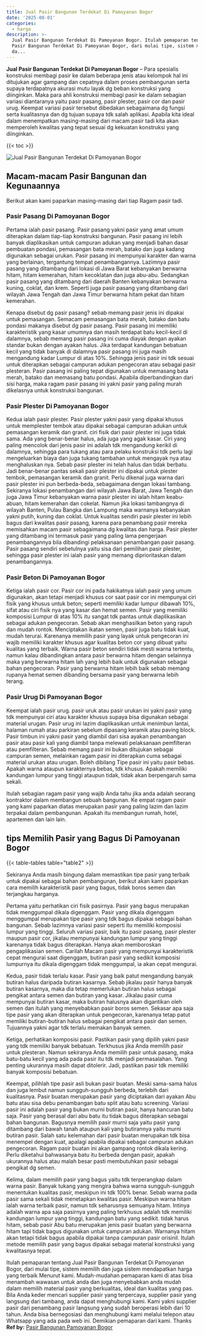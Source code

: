 ```yaml
---
title: Jual Pasir Bangunan Terdekat Di Pamoyanan Bogor
date: '2025-08-01'
categories:
  - harga
description: >-
  Jual Pasir Bangunan Terdekat Di Pamoyanan Bogor. Itulah pemaparan tentang Jual
  Pasir Bangunan Terdekat Di Pamoyanan Bogor, dari mulai tipe, sistem memilih
  da...
---
```


**Jual Pasir Bangunan Terdekat Di Pamoyanan Bogor** – Para spesialis konstruksi membagi pasir ke dalam beberapa jenis atau kelompok hal ini ditujukan agar gampang dan cepatnya dalam proses pembangunan serta supaya terdapatnya akurasi mutu layak dg beban konstruksi yang diinginkan. Maka para ahli konstruksi membagi pasir ke dalam sebagian variasi diantaranya yaitu pasir pasang, pasir plester, pasir cor dan pasir urug. Keempat variasi pasir tersebut dibedakan sebagaimana dg fungsi serta kualitasnya dan dg tujuan supaya tdk salah aplikasi. Apabila kita ideal dalam menempatkan masing-masing dari macam pasir tadi kita akan memperoleh kwalitas yang tepat sesuai dg kekuatan konstruksi yang diinginkan.

{{< toc >}}

![Jual Pasir Bangunan Terdekat Di Pamoyanan Bogor](/images/jual-pasir-bangunan-10.png)

## Macam-macam Pasir Bangunan dan Kegunaannya

Berikut akan kami paparkan masing-masing dari tiap Ragam pasir tadi.

### Pasir Pasang Di Pamoyanan Bogor

Pertama ialah pasir pasang. Pasir pasang yakni pasir yang amat umum diterapkan dalam tiap-tiap konstruksi bangunan. Pasir pasang ini lebih banyak diaplikasikan untuk campuran adukan yang menjadi bahan dasar pembuatan pondasi, pemasangan bata merah, batako dan juga kadang digunakan sebagai urukan. Pasir pasang ini mempunyai karakter dan warna yang berlainan, tergantung tempat penambangannya. Lazimnya pasir pasang yang ditambang dari lokasi di Jawa Barat kebanyakan berwarna hitam, hitam kemerahan, hitam kecoklatan dan juga abu-abu. Sedangkan pasir pasang yang ditambang dari daerah Banten kebanyakan berwarna kuning, coklat, dan krem. Seperti juga pasir pasang yang ditambang dari wilayah Jawa Tengah dan Jawa Timur berwarna hitam pekat dan hitam kemerahan.

Kenapa disebut dg pasir pasang? sebab memang pasir jenis ini dipakai untuk pemasangan. Semacam pemasangan bata merah, batako dan batu pondasi makanya disebut dg pasir pasang. Pasir pasang ini memiliki karakteristik yang kasar umumnya dan masih terdapat batu kecil-kecil di dalamnya, sebab memang pasir pasang ini cuma diayak dengan ayakan standar bukan dengan ayakan halus. Jika terdapat kandungan bebatuan kecil yang tidak banyak di dalamnya pasir pasang ini juga masih mengandung kadar Lumpur di atas 10%. Sehingga jenis pasir ini tdk sesuai untuk diterapkan sebagai campuran adukan pengecoran atau sebagai pasir plesteran. Pasir pasang ini paling tepat digunakan untuk memasang bata merah, batako dan memasang batu pondasi. Apabila diperbandingkan dari sisi harga, maka ragam pasir pasang ini yakni pasir yang paling murah dikelasnya untuk konstruksi bangunan.

### Pasir Plester Di Pamoyanan Bogor

Kedua ialah pasir plester. Pasir plester yakni pasir yang dipakai khusus untuk memplester tembok atau dipakai sebagai campuran adukan untuk pemasangan keramik dan granit. ciri fisik dari pasir plester ini juga tidak sama. Ada yang benar-benar halus, ada juga yang agak kasar. Ciri yang paling mencolok dari jenis pasir ini adalah tdk mengandung kerikil di dalamnya, sehingga para tukang atau para pelaku konstruksi tdk perlu lagi mengeluarkan biaya dan juga tukang tambahan untuk mengayak nya atau menghaluskan nya. Sebab pasir plester ini telah halus dan tidak berbatu. Jadi benar-benar pantas sekali pasir plester ini dipakai untuk plester tembok, pemasangan keramik dan granit. Perlu dikenal juga warna dari pasir plester ini pun berbeda-beda, sebagaimana dengan lokasi tambang. Sekiranya lokasi penambangan dari wilayah Jawa Barat, Jawa Tengah dan juga Jawa Timur kebanyakan warna pasir plester ini ialah hitam keabu-abuan, hitam kemerahan dan cokelat. Namun jika lokasi tambangnya di wilayah Banten, Pulau Bangka dan Lampung maka warnanya kebanyakan yakni putih, kuning dan coklat. Untuk kualitas sendiri pasir plester ini lebih bagus dari kwalitas pasir pasang, karena para penambang pasir mereka memisahkan macam pasir sebagaimana dg kwalitas dan harga. Pasir plester yang ditambang ini termasuk pasir yang paling lama pengerjaan penambangannya bila dibandingi pelaksanaan penambangan pasir pasang. Pasir pasang sendiri sebetulnya yaitu sisa dari pemilihan pasir plester, sehingga pasir plester ini ialah pasir yang memang diprioritaskan dalam penambangannya.

### Pasir Beton Di Pamoyanan Bogor

Ketiga ialah pasir cor. Pasir cor ini pada hakikatnya ialah pasir yang umum digunakan, akan tetapi menjadi khusus cor saat pasir cor ini mempunyai ciri fisik yang khusus untuk beton; seperti memiliki kadar lumpur dibawah 10%, sifat atau ciri fisik nya yang kasar dan hemat semen. Pasir yang memiliki komposisi Lumpur di atas 10% itu sangat tdk pantas untuk diaplikasikan sebagai adukan pengecoran. Sebab akan menghasilkan beton yang rapuh dan mudah rontok. Menciptakan ikatan semen, pasir juga batu tidak kuat, mudah terurai. Karenanya memilih pasir yang layak untuk pengecoran ini wajib memiliki karakter khusus agar kualitas beton cor yang dibuat yaitu kualitas yang terbaik. Warna pasir beton sendiri tidak mesti warna tertentu, namun kalau dibandingkan antara pasir berwarna hitam dengan selainnya maka yang berwarna hitam lah yang lebih baik untuk digunakan sebagai bahan pengecoran. Pasir yang berwarna hitam lebih baik sebab memang rupanya hemat semen dibanding bersama pasir yang berwarna lebih terang.

### Pasir Urug Di Pamoyanan Bogor

Keempat ialah pasir urug. pasir uruk atau pasir urukan ini yakni pasir yang tdk mempunyai ciri atau karakter khusus supaya bisa digunakan sebagai material urugan. Pasir urug ini lazim diaplikasikan untuk menimbun lantai, halaman rumah atau parkiran sebelum dipasang keramik atau paving block. Pasir timbun ini yakni pasir yang diambil dari sisa ayakan penambangan pasir atau pasir kali yang diambil tanpa melewati pelaksanaan pemfilteran atau pemfilteran. Sebab memang pasir ini bukan ditujukan sebagai campuran semen, melainkan ragam pasir ini diterapkan cuma sebagai material urukan atau urugan. Boleh dibilang Tipe pasir ini yaitu pasir bebas. Apakah warna ataupun karakternya bebas, tdk khusus. Apakah memiliki kandungan lumpur yang tinggi ataupun tidak, tidak akan berpengaruh sama sekali.

Itulah sebagian ragam pasir yang wajib Anda tahu jika anda adalah seorang kontraktor dalam membangun sebuah bangunan. Ke empat ragam pasir yang kami paparkan diatas merupakan pasir yang paling lazim dan lazim terpakai dalam pembangunan. Apakah itu membangun rumah, hotel, apartemen dan lain lain.

## tips Memilih Pasir yang Bagus Di Pamoyanan Bogor

{{< table-tables table="table2" >}}

Sekiranya Anda masih bingung dalam memastikan tipe pasir yang terbaik untuk dipakai sebagai bahan pembangunan, berikut akan kami paparkan cara memilih karakteristik pasir yang bagus, tidak boros semen dan terjangkau harganya.

Pertama yaitu perhatikan ciri fisik pasirnya. Pasir yang bagus merupakan tidak menggumpal dikala digenggam. Pasir yang dikala digenggam menggumpal merupakan tipe pasir yang tdk bagus dipakai sebagai bahan bangunan. Sebab lazimnya variasi pasir seperti itu memiliki komposisi lumpur yang tinggi. Seluruh variasi pasir, baik itu pasir pasang, pasir plester maupun pasir cor, jikalau mempunyai kandungan lumpur yang tinggi karenanya tidak bagus diterapkan. Hanya akan memboroskan pengaplikasian semen. Carilah Macam pasir yang mempunyai karakteristik cepat mengurai saat digenggam, butiran pasir yang sedikit komposisi lumpurnya itu dikala digenggam tidak menggumpal, ia akan cepat mengurai.

Kedua, pasir tidak terlalu kasar. Pasir yang baik patut mengandung banyak butiran halus daripada butiran kasarnya. Sebab jikalau pasir hanya banyak butiran kasarnya, maka dia tetap memerlukan butiran halus sebagai pengikat antara semen dan butiran yang kasar. Jikalau pasir cuma mempunyai butiran kasar, maka butiran halusnya akan digantikan oleh semen dan itulah yang menyebabkan pasir boros semen. Sekasar apa saja tipe pasir yang akan diterapkan untuk pengecoran, karenanya tetap patut memiliki butiran-butiran halus sebagai pengikat antara pasir dan semen. Tujuannya yakni agar tdk terlalu memakan banyak semen.

Ketiga, perhatikan komposisi pasir. Pastikan pasir yang dipilih yakni pasir yang tdk memiliki banyak bebatuan. Terkhusus jika Anda memilih pasir untuk plesteran. Namun sekiranya Anda memilih pasir untuk pasang, maka batu-batu kecil yang ada pada pasir itu tdk menjadi permasalahan. Yang penting ukurannya masih dapat ditolerir. Jadi, pastikan pasir tdk memiliki banyak komposisi bebatuan.

Keempat, pilihlah tipe pasir asli bukan pasir buatan. Meski sama-sama halus dan juga lembut namun sungguh-sungguh berbeda, terlebih dari kualitasnya. Pasir buatan merupakan pasir yang diciptakan dari ayakan Abu batu atau sisa debu penambangan batu split atau batu screening. Variasi pasir ini adalah pasir yang bukan murni butiran pasir, hanya hancuran batu saja. Pasir yang berasal dari abu batu itu tidak bagus diterapkan sebagai bahan bangunan. Bagusnya memilih pasir murni saja yaitu pasir yang ditambang dari bawah tanah ataupun kali yang butirannya yaitu murni butiran pasir. Salah satu kelemahan dari pasir buatan merupakan tdk bisa menempel dengan kuat, apalagi apabila dipakai sebagai campuran adukan pengecoran. Ragam pasir buatan ini akan gampang rontok dikala kering. Perlu diketahui bahwasanya batu itu berbeda dengan pasir, apakah ukurannya halus atau malah besar pasti membutuhkan pasir sebagai pengikat dg semen.

Kelima, dalam memilih pasir yang bagus yaitu tdk terperangkap dalam warna pasir. Banyak tukang yang mengira bahwa warna sungguh-sungguh menentukan kualitas pasir, meskipun ini tdk 100% benar. Sebab warna pada pasir sama sekali tidak menetapkan kwalitas pasir. Meskipun warna hitam ialah warna terbaik pasir, namun tdk seharusnya semuanya hitam. Intinya adalah warna apa saja pasirnya yang paling terkhusus adalah tdk memiliki kandungan lumpur yang tinggi, kandungan batu yang sedikit. tidak harus hitam, sebab pasir Abu batu merupakan jenis pasir buatan yang berwarna hitam tapi tidak bagus digunakan untuk campuran adukan. Warnanya hitam akan tetapi tidak bagus apabila dipakai tanpa campuran pasir orisinil. Itulah metode memilih pasir yang bagus dipakai sebagai material konstruksi yang kwalitasnya tepat.

Itulah pemaparan tentang Jual Pasir Bangunan Terdekat Di Pamoyanan Bogor, dari mulai tipe, sistem memilih dan juga sistem mendapatkan harga yang terbaik Menurut kami. Mudah-mudahan pemaparan kami di atas bisa menambah wawasan untuk anda dan juga menyebabkan anda mudah dalam memilih material pasir yang berkualitas, ideal dan kualitas yang pas. Bila Anda keder mencari supplier pasir yang terpercaya, supplier pasir yang langsung dari tambang, anda dapat menghubungi kami. Kami yakni supplier pasir dari penambang pasir langsung yang sudah beroperasi lebih dari 10 tahun. Anda bisa bernegosiasi dan menghubungi kami melalui telepon atau Whatsapp yang ada pada web ini. Demikian pemaparan dari kami. Thanks
**Ref by:** [Pasir Bangunan Pamoyanan Bogor](https://id.wikipedia.org/wiki/Pasir)

